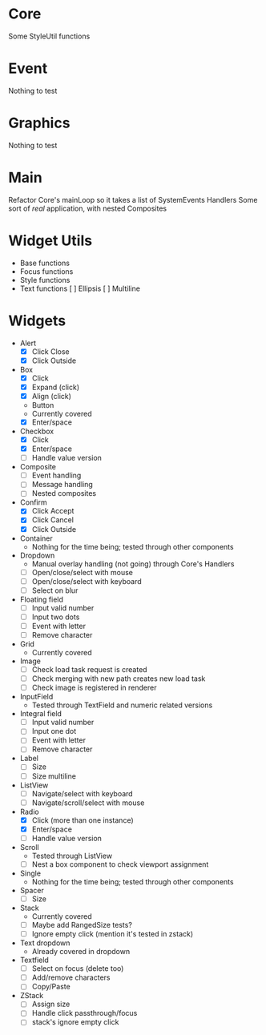 # Core
  Some StyleUtil functions

# Event
  Nothing to test

# Graphics
  Nothing to test

# Main
  Refactor Core's mainLoop so it takes a list of SystemEvents
  Handlers
  Some sort of _real_ application, with nested Composites

# Widget Utils
- Base functions
- Focus functions
- Style functions
- Text functions
  [ ] Ellipsis
  [ ] Multiline

# Widgets
- Alert
  - [x] Click Close
  - [x] Click Outside
- Box
  - [x] Click
  - [x] Expand (click)
  - [x] Align (click)
  - Button
  - Currently covered
  - [x] Enter/space
- Checkbox
  - [x] Click
  - [x] Enter/space
  - [ ] Handle value version
- Composite
  - [ ] Event handling
  - [ ] Message handling
  - [ ] Nested composites
- Confirm
  - [x] Click Accept
  - [x] Click Cancel
  - [x] Click Outside
- Container
  - Nothing for the time being; tested through other components
- Dropdown
  - Manual overlay handling (not going) through Core's Handlers
  - [ ] Open/close/select with mouse
  - [ ] Open/close/select with keyboard
  - [ ] Select on blur
- Floating field
  - [ ] Input valid number
  - [ ] Input two dots
  - [ ] Event with letter
  - [ ] Remove character
- Grid
  - Currently covered
- Image
  - [ ] Check load task request is created
  - [ ] Check merging with new path creates new load task
  - [ ] Check image is registered in renderer
- InputField
  - Tested through TextField and numeric related versions
- Integral field
  - [ ] Input valid number
  - [ ] Input one dot
  - [ ] Event with letter
  - [ ] Remove character
- Label
  - [ ] Size
  - [ ] Size multiline
- ListView
  - [ ] Navigate/select with keyboard
  - [ ] Navigate/scroll/select with mouse
- Radio
  - [x] Click (more than one instance)
  - [x] Enter/space
  - [ ] Handle value version
- Scroll
  - Tested through ListView
  - [ ] Nest a box component to check viewport assignment
- Single
  - Nothing for the time being; tested through other components
- Spacer
  - [ ] Size
- Stack
  - Currently covered
  - [ ] Maybe add RangedSize tests?
  - [ ] Ignore empty click (mention it's tested in zstack)
- Text dropdown
  - Already covered in dropdown
- Textfield
  - [ ] Select on focus (delete too)
  - [ ] Add/remove characters
  - [ ] Copy/Paste
- ZStack
  - [ ] Assign size
  - [ ] Handle click passthrough/focus
  - [ ] stack's ignore empty click
